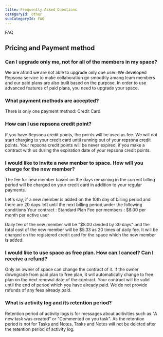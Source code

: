 ```yaml
---
title: Frequently Asked Questions
categoryId: other
subCategoryId: FAQ
---
```


FAQ

## Pricing and Payment method

### Can I upgrade only me, not for all of the members in my space?

We are afraid we are not able to upgrade only one user. We developed Repsona service to make collaboration go smoothly amang team members and our paid plans are also built based on the purpose. In order to use advanced features of paid plans, you need to upgrade your space.

### What payment methods are accepted?

There is only one payment method: Credit Card.

### How can I use repsona credit point?

If you have Repsona credit points, the points will be used as fee. We will not start charging to your credit card until running out of your repsona credit points. Your repsona credit points will be never expired, if you make a contract with us during the expiration date of your repsona credit points.  


### I would like to invite a new menber to space. How will you charge for the new member?

The fee for new member based on the days remaining in the current billing period will be charged on your credit card in addition to your regular payments.

Let's say, if a new member is added on the 10th day of billing period and there are 20 days left until the next billing period,under the following conditions
 Your contract : Standard Plan
 Fee per members : $8.00 per month per active user

Daily fee of the new member will be "$8.00 divided by 30 days" and the total cost of the new member will be $5.33 as 20 times of daily fee. It will be charged on the registered credit card for the space which the new member is added.    


### I would like to use space as free plan. How can I cancel? Can I receive a refund?

Only an owner of space can change the contract of it. If the owner downgrade from paid plan to free plan, it will automatically change to free plan on the next renewal date of the contract. Your contract will be valid until the end of period which you have already paid. We do not provide refunds of any fees already paid.

### What is activity log and its retention period?

Retention period of activity logs is for messages about acitivities such as "A new task was created" or "Commented on you task". As the retention period is not for Tasks and Notes, Tasks and Notes will not be deleted after the retention period of activity log.

